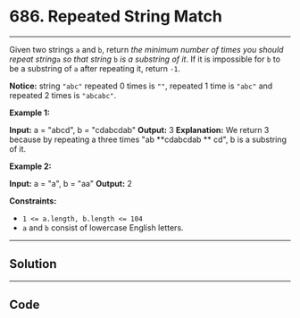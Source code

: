 # 686. Repeated String Match

---

Given two strings `a` and `b`, return _the minimum number of times you should repeat string_`a` _so that string_ `b` _is a substring of it_. If it is impossible for `b`​​​​​​ to be a substring of `a` after repeating it, return `-1`.

**Notice:** string `"abc"` repeated 0 times is `""`, repeated 1 time is `"abc"` and repeated 2 times is `"abcabc"`.

 

**Example 1:**


**Input:** a = "abcd", b = "cdabcdab"
**Output:** 3
**Explanation:** We return 3 because by repeating a three times "ab **cdabcdab ** cd", b is a substring of it.


**Example 2:**


**Input:** a = "a", b = "aa"
**Output:** 2


 

**Constraints:**

  * `1 <= a.length, b.length <= 104`
  * `a` and `b` consist of lowercase English letters.

---

## Solution



---

## Code
```python


```